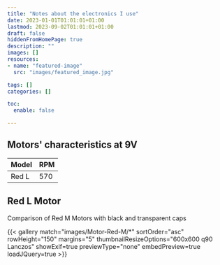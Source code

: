 ```yaml
---
title: "Notes about the electronics I use"
date: 2023-01-01T01:01:01+01:00
lastmod: 2023-09-02T01:01:01+01:00
draft: false
hiddenFromHomePage: true
description: ""
images: []
resources:
- name: "featured-image"
  src: "images/featured_image.jpg"

tags: []
categories: []

toc:
  enable: false

---
```


## Motors' characteristics at 9V

| Model | RPM |
|-------|-----|
|Red L|570|

## Red L Motor
Comparison of Red M Motors with black and transparent caps

{{< gallery match="images/Motor-Red-M/*" sortOrder="asc" rowHeight="150" margins="5" thumbnailResizeOptions="600x600 q90 Lanczos" showExif=true previewType="none" embedPreview=true loadJQuery=true >}}

